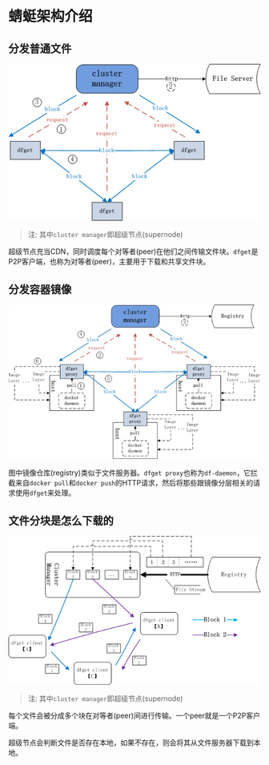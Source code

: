 # 蜻蜓架构介绍

## 分发普通文件

<div align="center"><img src="../images/dfget.png"/></div>

> 注: 其中`cluster manager`即超级节点(supernode)

超级节点充当CDN，同时调度每个对等者(peer)在他们之间传输文件块。`dfget`是P2P客户端，也称为对等者(peer)，主要用于下载和共享文件块。

## 分发容器镜像

<div align="center"><img src="../images/dfget-combine-container.png"/></div>

图中镜像仓库(registry)类似于文件服务器。`dfget proxy`也称为`df-daemon`，它拦截来自`docker pull`和`docker push`的HTTP请求，然后将那些跟镜像分层相关的请求使用`dfget`来处理。

## 文件分块是怎么下载的

<div align="center"><img src="../images/distributing.png"/></div>

> 注: 其中`cluster manager`即超级节点(supernode)

每个文件会被分成多个块在对等者(peer)间进行传输。一个peer就是一个P2P客户端。

超级节点会判断文件是否存在本地，如果不存在，则会将其从文件服务器下载到本地。
